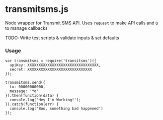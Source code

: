 transmitsms.js
=============

Node wrapper for Transmit SMS API. Uses `request` to make API calls and `Q` to manage callbacks

TODO: Write test scripts & validate inputs & set defaults

### Usage
```
var transmitsms = require('transitsms')({
  apiKey: XXXXXXXXXXXXXXXXXXXXXXXXXXXXXXXX,
  secret: XXXXXXXXXXXXXXXXXXXXXXXXXXXXX
});

transmitsms.send({
  to: 00000000000,
  message: 'Yo'
}).then(function(data) {
  console.log('Hey I'm Working!');
}).catch(function(err) {
  console.log('Boo, something bad happened')
});
````
